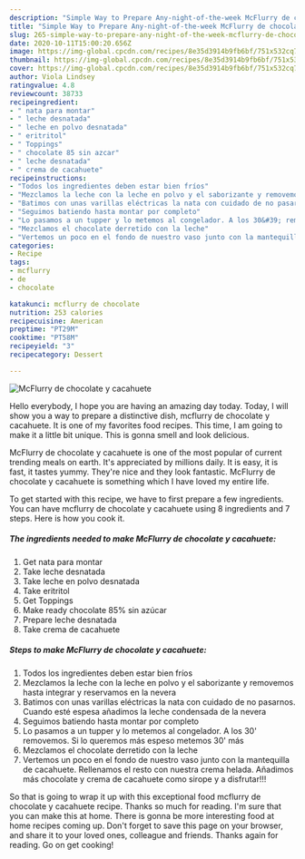 ```yaml
---
description: "Simple Way to Prepare Any-night-of-the-week McFlurry de chocolate y cacahuete"
title: "Simple Way to Prepare Any-night-of-the-week McFlurry de chocolate y cacahuete"
slug: 265-simple-way-to-prepare-any-night-of-the-week-mcflurry-de-chocolate-y-cacahuete
date: 2020-10-11T15:00:20.656Z
image: https://img-global.cpcdn.com/recipes/8e35d3914b9fb6bf/751x532cq70/mcflurry-de-chocolate-y-cacahuete-foto-principal.jpg
thumbnail: https://img-global.cpcdn.com/recipes/8e35d3914b9fb6bf/751x532cq70/mcflurry-de-chocolate-y-cacahuete-foto-principal.jpg
cover: https://img-global.cpcdn.com/recipes/8e35d3914b9fb6bf/751x532cq70/mcflurry-de-chocolate-y-cacahuete-foto-principal.jpg
author: Viola Lindsey
ratingvalue: 4.8
reviewcount: 38733
recipeingredient:
- " nata para montar"
- " leche desnatada"
- " leche en polvo desnatada"
- " eritritol"
- " Toppings"
- " chocolate 85 sin azcar"
- " leche desnatada"
- " crema de cacahuete"
recipeinstructions:
- "Todos los ingredientes deben estar bien fríos"
- "Mezclamos la leche con la leche en polvo y el saborizante y removemos hasta integrar y reservamos en la nevera"
- "Batimos con unas varillas eléctricas la nata con cuidado de no pasarnos. Cuando esté espesa añadimos la leche condensada de la nevera"
- "Seguimos batiendo hasta montar por completo"
- "Lo pasamos a un tupper y lo metemos al congelador. A los 30&#39; removemos. Si lo queremos más espeso metemos 30&#39; más"
- "Mezclamos el chocolate derretido con la leche"
- "Vertemos un poco en el fondo de nuestro vaso junto con la mantequilla de cacahuete. Rellenamos el resto con nuestra crema helada. Añadimos más chocolate y crema de cacahuete como sirope y a disfrutar!!!"
categories:
- Recipe
tags:
- mcflurry
- de
- chocolate

katakunci: mcflurry de chocolate 
nutrition: 253 calories
recipecuisine: American
preptime: "PT29M"
cooktime: "PT58M"
recipeyield: "3"
recipecategory: Dessert

---
```



![McFlurry de chocolate y cacahuete](https://img-global.cpcdn.com/recipes/8e35d3914b9fb6bf/751x532cq70/mcflurry-de-chocolate-y-cacahuete-foto-principal.jpg)

Hello everybody, I hope you are having an amazing day today. Today, I will show you a way to prepare a distinctive dish, mcflurry de chocolate y cacahuete. It is one of my favorites food recipes. This time, I am going to make it a little bit unique. This is gonna smell and look delicious.

McFlurry de chocolate y cacahuete is one of the most popular of current trending meals on earth. It's appreciated by millions daily. It is easy, it is fast, it tastes yummy. They're nice and they look fantastic. McFlurry de chocolate y cacahuete is something which I have loved my entire life.




To get started with this recipe, we have to first prepare a few ingredients. You can have mcflurry de chocolate y cacahuete using 8 ingredients and 7 steps. Here is how you cook it.

<!--inarticleads1-->

##### The ingredients needed to make McFlurry de chocolate y cacahuete:

1. Get  nata para montar
1. Take  leche desnatada
1. Take  leche en polvo desnatada
1. Take  eritritol
1. Get  Toppings
1. Make ready  chocolate 85% sin azúcar
1. Prepare  leche desnatada
1. Take  crema de cacahuete




<!--inarticleads2-->

##### Steps to make McFlurry de chocolate y cacahuete:

1. Todos los ingredientes deben estar bien fríos
1. Mezclamos la leche con la leche en polvo y el saborizante y removemos hasta integrar y reservamos en la nevera
1. Batimos con unas varillas eléctricas la nata con cuidado de no pasarnos. Cuando esté espesa añadimos la leche condensada de la nevera
1. Seguimos batiendo hasta montar por completo
1. Lo pasamos a un tupper y lo metemos al congelador. A los 30&#39; removemos. Si lo queremos más espeso metemos 30&#39; más
1. Mezclamos el chocolate derretido con la leche
1. Vertemos un poco en el fondo de nuestro vaso junto con la mantequilla de cacahuete. Rellenamos el resto con nuestra crema helada. Añadimos más chocolate y crema de cacahuete como sirope y a disfrutar!!!




So that is going to wrap it up with this exceptional food mcflurry de chocolate y cacahuete recipe. Thanks so much for reading. I'm sure that you can make this at home. There is gonna be more interesting food at home recipes coming up. Don't forget to save this page on your browser, and share it to your loved ones, colleague and friends. Thanks again for reading. Go on get cooking!
